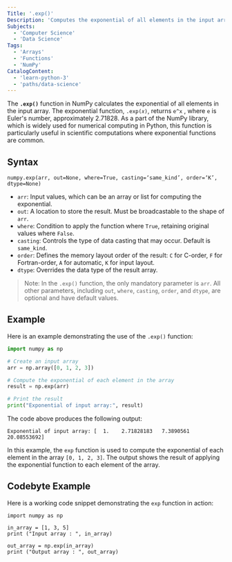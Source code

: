 ```yaml
---
Title: '.exp()'
Description: 'Computes the exponential of all elements in the input array'
Subjects:
  - 'Computer Science'
  - 'Data Science'
Tags:
  - 'Arrays'
  - 'Functions'
  - 'NumPy'
CatalogContent:
  - 'learn-python-3'
  - 'paths/data-science'
---
```


The **`.exp()`** function in NumPy calculates the exponential of all elements in the input array. The exponential function, `.exp(𝑥)`, returns `e^x` , where `e` is Euler's number, approximately 2.71828. As a part of the NumPy library, which is widely used for numerical computing in Python, this function is particularly useful in scientific computations where exponential functions are common.

## Syntax

```pseudo
numpy.exp(arr, out=None, where=True, casting=‘same_kind’, order=‘K’, dtype=None)
```

- `arr`: Input values, which can be an array or list for computing the exponential.
- `out`: A location to store the result. Must be broadcastable to the shape of `arr`. 
- `where`: Condition to apply the function where `True`, retaining original values where `False`.
- `casting`: Controls the type of data casting that may occur. Default is `same_kind`.
- `order`: Defines the memory layout order of the result: `C` for C-order, `F` for Fortran-order, `A` for automatic, `K` for input layout.
- `dtype`: Overrides the data type of the result array.

> Note: In the `.exp()` function, the only mandatory parameter is `arr`. All other parameters, including `out`, `where`, `casting`, `order`, and `dtype`, are optional and have default values. 

## Example

Here is an example demonstrating the use of the `.exp()` function:

```py
import numpy as np

# Create an input array
arr = np.array([0, 1, 2, 3])

# Compute the exponential of each element in the array
result = np.exp(arr)

# Print the result
print("Exponential of input array:", result)
```

The code above produces the following output:

```shell
Exponential of input array: [  1.    2.71828183   7.3890561   20.08553692]
```

In this example, the `exp` function is used to compute the exponential of each element in the array `[0, 1, 2, 3]`. The output shows the result of applying the exponential function to each element of the array.

## Codebyte Example

Here is a working code snippet demonstrating the `exp` function in action:

```codebyte/python
import numpy as np

in_array = [1, 3, 5]
print ("Input array : ", in_array)
 
out_array = np.exp(in_array)
print ("Output array : ", out_array)
```
